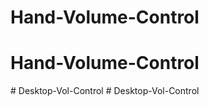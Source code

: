 # Hand-Volume-Control
# Hand-Volume-Control
#   D e s k t o p - V o l - C o n t r o l  
 #   D e s k t o p - V o l - C o n t r o l  
 